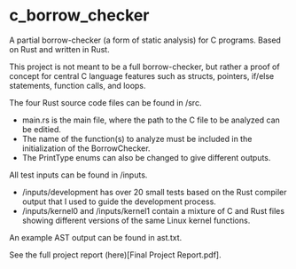 # c_borrow_checker
A partial borrow-checker (a form of static analysis) for C programs. Based on Rust and written in Rust.

This project is not meant to be a full borrow-checker, but rather a proof of concept for central C language features such as structs, pointers, if/else statements, function calls, and loops.

The four Rust source code files can be found in /src.
  - main.rs is the main file, where the path to the C file to be analyzed can be editied.
  - The name of the function(s) to analyze must be included in the initialization of the BorrowChecker.
  - The PrintType enums can also be changed to give different outputs.

All test inputs can be found in /inputs.
  - /inputs/development has over 20 small tests based on the Rust compiler output that I used to guide the development process.
  - /inputs/kernel0 and /inputs/kernel1 contain a mixture of C and Rust files showing different versions of the same Linux kernel functions.

An example AST output can be found in ast.txt.

See the full project report (here)[Final Project Report.pdf].
